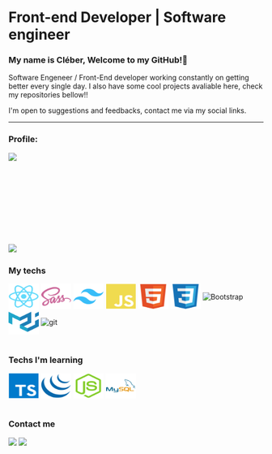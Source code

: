 ﻿

 # Front-end Developer | Software engineer

 ### My name is Cléber, Welcome to my GitHub!👋

Software Engeneer / Front-End developer working constantly on getting better every single day. I also have some cool projects avaliable here, check my repositories bellow!! 

I'm open to suggestions and feedbacks, contact me via my social links.

---

### Profile:


 <img style="display: block" height="180em" src="https://github-readme-stats-git-masterrstaa-rickstaa.vercel.app/api?username=Cleber-severo&&show_icons=true&theme=radical"/>
 <img height="190em" src="https://github-readme-stats-git-masterrstaa-rickstaa.vercel.app/api/top-langs/?username=Cleber-severo&layout=compact&langs_count=7&theme=radical"/>



### My techs
 <div style="display: inline_block">
  <img align="center" alt="React" height="50" width="60" src="https://raw.githubusercontent.com/devicons/devicon/master/icons/react/react-original.svg">
  <img align="center" alt="Sass" height="50" width="60" src="https://raw.githubusercontent.com/devicons/devicon/master/icons/sass/sass-original.svg">
   <img align="center" alt="Tailwind" height="50" width="60" src="https://github.com/devicons/devicon/blob/master/icons/tailwindcss/tailwindcss-plain.svg">
  <img align="center" alt="Js" height="50" width="60" src="https://raw.githubusercontent.com/devicons/devicon/master/icons/javascript/javascript-plain.svg">
  <img align="center" alt="HTML" height="50" width="60" src="https://raw.githubusercontent.com/devicons/devicon/master/icons/html5/html5-original.svg">
  <img align="center" alt="CSS" height="50" width="60" src="https://raw.githubusercontent.com/devicons/devicon/master/icons/css3/css3-original.svg">
  <img align="center" alt="Bootstrap" height="50" width="60" src="https://cdn.jsdelivr.net/gh/devicons/devicon/icons/bootstrap/bootstrap-original.svg">
  <img align="center" alt="MUI" height="50" width="60" src="https://raw.githubusercontent.com/devicons/devicon/master/icons/materialui/materialui-original.svg">
  <img align="center" alt="git" height="50" width="60" src="https://cdn.jsdelivr.net/gh/devicons/devicon/icons/git/git-original.svg">
  
</div>
<br>

### Techs I'm learning

<div style="display: inline_block">
<img align="center" alt="jQuery" height="50" width="60" src="https://raw.githubusercontent.com/devicons/devicon/master/icons/typescript/typescript-original.svg">
<img align="center" alt="jQuery" height="50" width="60" src="https://raw.githubusercontent.com/devicons/devicon/master/icons/jquery/jquery-original.svg">
<img align="center" alt="Node" height="50" width="60" src="https://github.com/devicons/devicon/blob/master/icons/nodejs/nodejs-original.svg">
<img align="center" alt="MySQL" height="50" width="60" src="https://raw.githubusercontent.com/devicons/devicon/master/icons/mysql/mysql-original-wordmark.svg">

 
</div>
 <br>


### Contact me 
<a href="mailto:clebersevero1998@gmail.com"><img src="https://img.shields.io/badge/Gmail-D14836?style=for-the-badge&logo=gmail&logoColor=white" target="_blank"></a> <a href="https://www.linkedin.com/in/cleber-severo/" target="_blank"><img src="https://img.shields.io/badge/-LinkedIn-%230077B5?style=for-the-badge&logo=linkedin&logoColor=white" target="_blank"></a>
<br>


